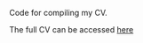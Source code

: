Code for compiling my CV. 

The full CV can be accessed [here](https://github.com/vegardlysne/CV/blob/master/cv.pdf)